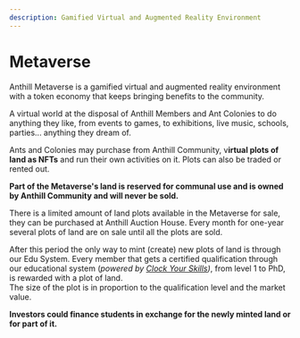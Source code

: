```yaml
---
description: Gamified Virtual and Augmented Reality Environment
---
```


# Metaverse

Anthill Metaverse is a gamified virtual and augmented reality environment with a token economy that keeps bringing benefits to the community.

A virtual world at the disposal of Anthill Members and Ant Colonies to do anything they like, from events to games, to exhibitions, live music, schools, parties... anything they dream of.&#x20;

Ants and Colonies may purchase from Anthill Community, v**irtual plots of land as NFTs** and run their own activities on it. Plots can also be traded or rented out.

**Part of the Metaverse's land is reserved for communal use and is owned by Anthill Community and will never be sold.**&#x20;

There is a limited amount of land plots available in the Metaverse for sale, they can be purchased at Anthill Auction House. Every month for one-year several plots of land are on sale until all the plots are sold.&#x20;

After this period the only way to mint (create) new plots of land is through our Edu System. Every member that gets a certified qualification through our educational system (_powered by_ [_Clock Your Skills_](https://clockyourskills.com)_)_, from level 1 to PhD, is rewarded with a plot of land.\
The size of the plot is in proportion to the qualification level and the market value. &#x20;

**Investors could finance students in exchange for the newly minted land or for part of it.**
